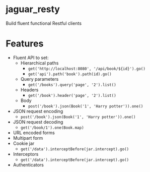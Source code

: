 # jaguar_resty

Build fluent functional Restful clients

# Features

+ Fluent API to set:
    + Hierarchical paths  
        + `get('http://localhost:8080', '/api/book/${id}').go()`
        + `get('api').path('book').path(id).go()`
    + Query parameters
        + `get('/books').query('page', '2').list()`
    + Headers
        + `get('/book').header('page', '2').list()`
    + Body
        + `post('/book').json(Book('1', 'Harry potter')).one()`
+ JSON request encoding  
    + `post('/book').json(Book('1', 'Harry potter')).one()`
+ JSON request decoding
    + `get('/book/1').one(Book.map)`
+ URL encoded forms
+ Multipart form
+ Cookie jar
    + `get('/data').interceptBefore(jar.intercept).go()`
+ Interceptors
    + `get('/data').interceptBefore(jar.intercept).go()`
+ Authenticators